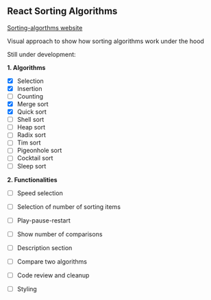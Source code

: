 ## React Sorting Algorithms

[Sorting-algorthms website](https://brian-react-sorting-algorithms.netlify.app/)

Visual approach to show how sorting algorithms work under the hood

Still under development:

**1. Algorithms**

- [x] Selection
- [x] Insertion
- [ ] Counting
- [x] Merge sort
- [x] Quick sort
- [ ] Shell sort
- [ ] Heap sort
- [ ] Radix sort
- [ ] Tim sort
- [ ] Pigeonhole sort
- [ ] Cocktail sort
- [ ] Sleep sort

**2. Functionalities**

- [ ] Speed selection
- [ ] Selection of number of sorting items
- [ ] Play-pause-restart
- [ ] Show number of comparisons
- [ ] Description section
- [ ] Compare two algorithms

- [ ] Code review and cleanup
- [ ] Styling
